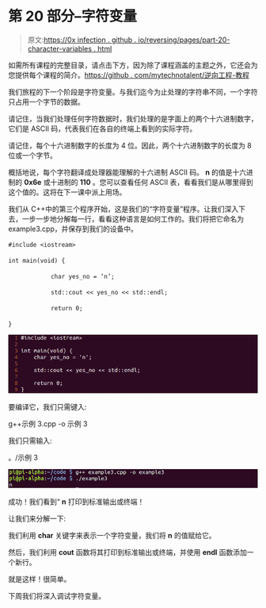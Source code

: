 # 第 20 部分–字符变量

> 原文:[https://0x infection . github . io/reversing/pages/part-20-character-variables . html](https://0xinfection.github.io/reversing/pages/part-20-character-variables.html)

如需所有课程的完整目录，请点击下方，因为除了课程涵盖的主题之外，它还会为您提供每个课程的简介。[https://github . com/mytechnotalent/逆向工程-教程](https://github.com/mytechnotalent/Reverse-Engineering-Tutorial)

我们旅程的下一个阶段是字符变量。与我们迄今为止处理的字符串不同，一个字符只占用一个字节的数据。

请记住，当我们处理任何字符数据时，我们处理的是字面上的两个十六进制数字，它们是 ASCII 码，代表我们在各自的终端上看到的实际字符。

请记住，每个十六进制数字的长度为 4 位。因此，两个十六进制数字的长度为 8 位或一个字节。

概括地说，每个字符翻译成处理器能理解的十六进制 ASCII 码。 **n** 的值是十六进制的 **0x6e** 或十进制的 **110** 。您可以查看任何 ASCII 表，看看我们是从哪里得到这个值的。这将在下一课中派上用场。

我们从 C++中的第三个程序开始，这是我们的“字符变量”程序。让我们深入下去，一步一步地分解每一行，看看这种语言是如何工作的。我们将把它命名为 example3.cpp，并保存到我们的设备中。

```
#include <iostream>

int main(void) {

            char yes_no = ‘n’;

            std::cout << yes_no << std::endl;

            return 0;

}

```

![](img/684958f00c59d3dfab5546aadfa6bf9e.png)

要编译它，我们只需键入:

g++示例 3.cpp -o 示例 3

我们只需输入:

。/示例 3

![](img/560166234a65b1c1f30d96783a2f2610.png)

成功！我们看到“ **n** 打印到标准输出或终端！

让我们来分解一下:

我们利用 **char** 关键字来表示一个字符变量，我们将 **n** 的值赋给它。

然后，我们利用 **cout** 函数将其打印到标准输出或终端，并使用 **endl** 函数添加一个新行。

就是这样！很简单。

下周我们将深入调试字符变量。
